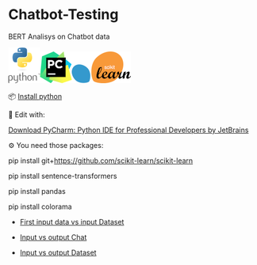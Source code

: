 # Chatbot-Testing
 BERT Analisys on Chatbot data



![](https://raw.githubusercontent.com/georgecristian97/Logo/main/logo/python-logo.png)![](https://raw.githubusercontent.com/georgecristian97/Logo/main/logo/pycharm-logo.png)![](https://raw.githubusercontent.com/georgecristian97/Logo/main/logo/scikit-logo.png)





:package:	[Install python](https://www.python.org/downloads/release/python-370/)

:hammer:	Edit with:

[Download PyCharm: Python IDE for Professional Developers by JetBrains](https://www.jetbrains.com/pycharm/download/#section=windows)

:gear:	You need those packages:



pip install git+https://github.com/scikit-learn/scikit-learn

pip install sentence-transformers

pip install pandas

pip install colorama



- [First input data vs input Dataset](https://github.com/georgecristian97/Chatbot-Testing/blob/main/IvsI.py)

- [Input vs output Chat](https://github.com/georgecristian97/Chatbot-Testing/blob/main/IvsOchat.py)

- [Input vs output Dataset](https://github.com/georgecristian97/Chatbot-Testing/blob/main/IvsOdata.py)



